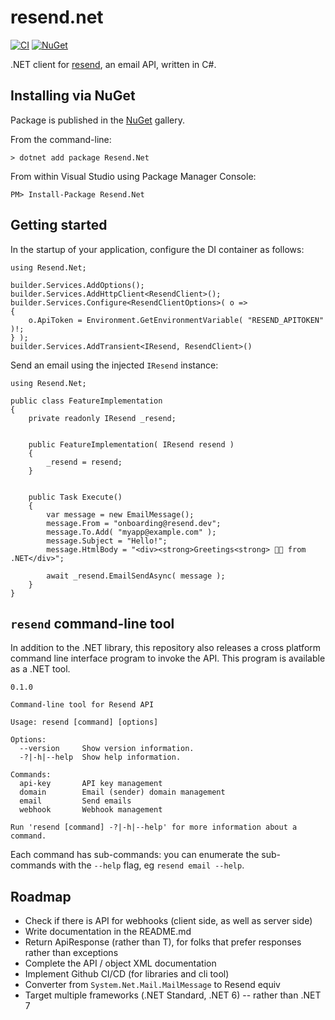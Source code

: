 ﻿resend.net
==========================================================================

[![CI](https://github.com/filipetoscano/resend.net/workflows/CI/badge.svg)](https://github.com/filipetoscano/resend.net/actions)
[![NuGet](http://img.shields.io/nuget/vpre/resend.net.svg?label=NuGet)](https://www.nuget.org/packages/Resend.Net/)

.NET client for [resend](https://resend.com), an email API, written in C#.


Installing via NuGet
--------------------------------------------------------------------------

Package is published in the [NuGet](https://www.nuget.org/packages/Resend.Net/) gallery.

From the command-line:

```
> dotnet add package Resend.Net
```

From within Visual Studio using Package Manager Console:

```
PM> Install-Package Resend.Net
```


Getting started
--------------------------------------------------------------------------

In the startup of your application, configure the DI container as follows:

```
using Resend.Net;

builder.Services.AddOptions();
builder.Services.AddHttpClient<ResendClient>();
builder.Services.Configure<ResendClientOptions>( o =>
{
    o.ApiToken = Environment.GetEnvironmentVariable( "RESEND_APITOKEN" )!;
} );
builder.Services.AddTransient<IResend, ResendClient>()
```


Send an email using the injected `IResend` instance:

```
using Resend.Net;

public class FeatureImplementation
{
    private readonly IResend _resend;


    public FeatureImplementation( IResend resend )
    {
        _resend = resend;
    }


    public Task Execute()
    {
        var message = new EmailMessage();
        message.From = "onboarding@resend.dev";
        message.To.Add( "myapp@example.com" );
        message.Subject = "Hello!";
        message.HtmlBody = "<div><strong>Greetings<strong> 👋🏻 from .NET</div>";

        await _resend.EmailSendAsync( message );
    }
}
```


`resend` command-line tool
--------------------------------------------------------------------------

In addition to the .NET library, this repository also releases a cross platform
command line interface program to invoke the API. This program is available as
a .NET tool.

```
0.1.0

Command-line tool for Resend API

Usage: resend [command] [options]

Options:
  --version     Show version information.
  -?|-h|--help  Show help information.

Commands:
  api-key       API key management
  domain        Email (sender) domain management
  email         Send emails
  webhook       Webhook management

Run 'resend [command] -?|-h|--help' for more information about a command.
```

Each command has sub-commands: you can enumerate the sub-commands with
the `--help` flag, eg `resend email --help`.


Roadmap
--------------------------------------------------------------------------

* Check if there is API for webhooks (client side, as well as server side)
* Write documentation in the README.md
* Return ApiResponse<T> (rather than T), for folks that prefer responses rather than exceptions
* Complete the API / object XML documentation
* Implement Github CI/CD (for libraries and cli tool)
* Converter from `System.Net.Mail.MailMessage` to Resend equiv
* Target multiple frameworks (.NET Standard, .NET 6) -- rather than .NET 7
